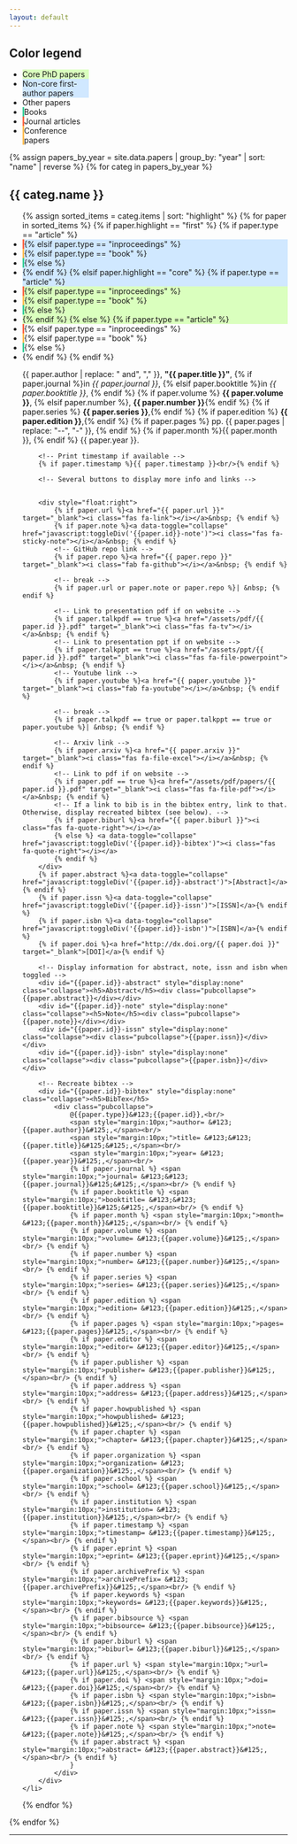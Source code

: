 ```yaml
---
layout: default
---
```


<h2>Color legend</h2>

<div class="pubs"><ul>
<li style="background-color:#daffbe;width:25%"> Core PhD papers </li>
<li style="background-color:#d0e8ff;width:25%"> Non-core first-author papers </li>
<li style="width:25%"> Other papers </li>
<li style="border-left: 3px solid #3BD19C; width:25%"> Books </li>
<li style="border-left: 3px solid #ff6a49; width:25%"> Journal articles </li>
<li style="border-left: 3px solid #ffbe55; width:25%"> Conference papers </li>
</ul></div>

<!-- Group papers by year, display in reverse order (most recent first) -->
{% assign papers_by_year = site.data.papers | group_by: "year" | sort: "name" | reverse %}
{% for categ in papers_by_year %}
  <h2 id="{{ categ.name }}">{{ categ.name }}</h2> <!-- Display current year -->
  <div class="pubs"><ul>
  <!-- Display each paper, ordered by highlight type: core, first, none. Color code based on core/first, also on paper type: article/proceedings -->
  {% assign sorted_items = categ.items | sort: "highlight" %}
  {% for paper in sorted_items %}
	{% if paper.highlight == "first" %}
		{% if paper.type == "article" %}
			<li style="background-color:#d0e8ff; border-left: 3px solid #ff6a49">
		{% elsif paper.type == "inproceedings" %}
			<li style="background-color:#d0e8ff; border-left: 3px solid #ffbe55">
		{% elsif paper.type == "book" %}
			<li style="background-color:#d0e8ff; border-left: 3px solid #3BD19C">
		{% else %}
			<li style="background-color:#d0e8ff">
		{% endif %}
	{% elsif paper.highlight == "core" %}
		{% if paper.type == "article" %}
			<li style="background-color:#daffbe; border-left: 3px solid #ff6a49">
		{% elsif paper.type == "inproceedings" %}
			<li style="background-color:#daffbe; border-left: 3px solid #ffbe55">
		{% elsif paper.type == "book" %}
			<li style="background-color:#daffbe; border-left: 3px solid #3BD19C">
		{% else %}
			<li style="background-color:#daffbe">
		{% endif %}
	{% else %}
		{% if paper.type == "article" %}
			<li style="border-left: 3px solid #ff6a49">
		{% elsif paper.type == "inproceedings" %}
			<li style="border-left: 3px solid #ffbe55">
		{% elsif paper.type == "book" %}
			<li style="border-left: 3px solid #3BD19C">
		{% else %}
			<li>
		{% endif %}
	{% endif %}
		<!-- Display citation, IEEE style -->
		<p>
			{{ paper.author | replace: " and", "," }},
			<b>"{{ paper.title }}"</b>, 
			{% if paper.journal %}in  <em>{{ paper.journal }}</em>, {% elsif paper.booktitle %}in <em>{{ paper.booktitle }}</em>, {% endif %}
			{% if paper.volume %} <strong>{{ paper.volume }}</strong>, {% elsif paper.number %}, <strong>{{ paper.number }}</strong>{% endif %}
			{% if paper.series %} <strong>{{ paper.series }}</strong>,{% endif %}
			{% if paper.edition %} <strong>{{ paper.edition }}</strong>,{% endif %}
			{% if paper.pages %} pp. {{ paper.pages | replace: "--", "-" }}, {% endif %}
			{% if paper.month %}{{ paper.month }}, {% endif %} {{ paper.year }}.
		</p>
		
		<!-- Print timestamp if available -->
		{% if paper.timestamp %}{{ paper.timestamp }}<br/>{% endif %}

		<!-- Several buttons to display more info and links -->
		
		
		<div style="float:right">
			{% if paper.url %}<a href="{{ paper.url }}" target="_blank"><i class="fas fa-link"></i></a>&nbsp; {% endif %}
			{% if paper.note %}<a data-toggle="collapse" href="javascript:toggleDiv('{{paper.id}}-note')"><i class="fas fa-sticky-note"></i></a>&nbsp; {% endif %}
			<!-- GitHub repo link -->
			{% if paper.repo %}<a href="{{ paper.repo }}" target="_blank"><i class="fab fa-github"></i></a>&nbsp; {% endif %}
			
			<!-- break -->
			{% if paper.url or paper.note or paper.repo %}| &nbsp; {% endif %}
			
			<!-- Link to presentation pdf if on website -->
			{% if paper.talkpdf == true %}<a href="/assets/pdf/{{ paper.id }}.pdf" target="_blank"><i class="fas fa-tv"></i></a>&nbsp; {% endif %}
			<!-- Link to presentation ppt if on website -->
			{% if paper.talkppt == true %}<a href="/assets/ppt/{{ paper.id }}.pdf" target="_blank"><i class="fas fa-file-powerpoint"></i></a>&nbsp; {% endif %}
			<!-- Youtube link -->
			{% if paper.youtube %}<a href="{{ paper.youtube }}" target="_blank"><i class="fab fa-youtube"></i></a>&nbsp; {% endif %}
			
			<!-- break -->
			{% if paper.talkpdf == true or paper.talkppt == true or paper.youtube %}| &nbsp; {% endif %}
			
			<!-- Arxiv link -->
			{% if paper.arxiv %}<a href="{{ paper.arxiv }}" target="_blank"><i class="fas fa-file-excel"></i></a>&nbsp; {% endif %}
			<!-- Link to pdf if on website -->
			{% if paper.pdf == true %}<a href="/assets/pdf/papers/{{ paper.id }}.pdf" target="_blank"><i class="fas fa-file-pdf"></i></a>&nbsp; {% endif %}
			<!-- If a link to bib is in the bibtex entry, link to that. Otherwise, display recreated bibtex (see below). -->
			{% if paper.biburl %}<a href="{{ paper.biburl }}"><i class="fas fa-quote-right"></i></a> 
			{% else %} <a data-toggle="collapse" href="javascript:toggleDiv('{{paper.id}}-bibtex')"><i class="fas fa-quote-right"></i></a> 
			{% endif %}
		</div> 
		{% if paper.abstract %}<a data-toggle="collapse" href="javascript:toggleDiv('{{paper.id}}-abstract')">[Abstract]</a>{% endif %}
		{% if paper.issn %}<a data-toggle="collapse" href="javascript:toggleDiv('{{paper.id}}-issn')">[ISSN]</a>{% endif %}
		{% if paper.isbn %}<a data-toggle="collapse" href="javascript:toggleDiv('{{paper.id}}-isbn')">[ISBN]</a>{% endif %}
		{% if paper.doi %}<a href="http://dx.doi.org/{{ paper.doi }}" target="_blank">[DOI]</a>{% endif %}
		
		<!-- Display information for abstract, note, issn and isbn when toggled -->
		<div id="{{paper.id}}-abstract" style="display:none" class="collapse"><h5>Abstract</h5><div class="pubcollapse">{{paper.abstract}}</div></div>
		<div id="{{paper.id}}-note" style="display:none" class="collapse"><h5>Note</h5><div class="pubcollapse">{{paper.note}}</div></div>
		<div id="{{paper.id}}-issn" style="display:none" class="collapse"><div class="pubcollapse">{{paper.issn}}</div></div>
		<div id="{{paper.id}}-isbn" style="display:none" class="collapse"><div class="pubcollapse">{{paper.isbn}}</div></div>
		
		<!-- Recreate bibtex -->
		<div id="{{paper.id}}-bibtex" style="display:none" class="collapse"><h5>BibTex</h5>
			<div class="pubcollapse">
				@{{paper.type}}&#123;{{paper.id}},<br/>
				<span style="margin:10px;">author= &#123;{{paper.author}}&#125;,</span><br/>
				<span style="margin:10px;">title= &#123;&#123;{{paper.title}}&#125;&#125;,</span><br/>
				<span style="margin:10px;">year= &#123;{{paper.year}}&#125;,</span><br/>
				{% if paper.journal %} <span style="margin:10px;">journal= &#123;&#123;{{paper.journal}}&#125;&#125;,</span><br/> {% endif %}
				{% if paper.booktitle %} <span style="margin:10px;">booktitle= &#123;&#123;{{paper.booktitle}}&#125;&#125;,</span><br/> {% endif %}
				{% if paper.month %} <span style="margin:10px;">month= &#123;{{paper.month}}&#125;,</span><br/> {% endif %}
				{% if paper.volume %} <span style="margin:10px;">volume= &#123;{{paper.volume}}&#125;,</span><br/> {% endif %}
				{% if paper.number %} <span style="margin:10px;">number= &#123;{{paper.number}}&#125;,</span><br/> {% endif %}
				{% if paper.series %} <span style="margin:10px;">series= &#123;{{paper.series}}&#125;,</span><br/> {% endif %}
				{% if paper.edition %} <span style="margin:10px;">edition= &#123;{{paper.edition}}&#125;,</span><br/> {% endif %}
				{% if paper.pages %} <span style="margin:10px;">pages= &#123;{{paper.pages}}&#125;,</span><br/> {% endif %}
				{% if paper.editor %} <span style="margin:10px;">editor= &#123;{{paper.editor}}&#125;,</span><br/> {% endif %}
				{% if paper.publisher %} <span style="margin:10px;">publisher= &#123;{{paper.publisher}}&#125;,</span><br/> {% endif %}
				{% if paper.address %} <span style="margin:10px;">address= &#123;{{paper.address}}&#125;,</span><br/> {% endif %}
				{% if paper.howpublished %} <span style="margin:10px;">howpublished= &#123;{{paper.howpublished}}&#125;,</span><br/> {% endif %}
				{% if paper.chapter %} <span style="margin:10px;">chapter= &#123;{{paper.chapter}}&#125;,</span><br/> {% endif %}
				{% if paper.organization %} <span style="margin:10px;">organization= &#123;{{paper.organization}}&#125;,</span><br/> {% endif %}
				{% if paper.school %} <span style="margin:10px;">school= &#123;{{paper.school}}&#125;,</span><br/> {% endif %}
				{% if paper.institution %} <span style="margin:10px;">institution= &#123;{{paper.institution}}&#125;,</span><br/> {% endif %}
				{% if paper.timestamp %} <span style="margin:10px;">timestamp= &#123;{{paper.timestamp}}&#125;,</span><br/> {% endif %}
				{% if paper.eprint %} <span style="margin:10px;">eprint= &#123;{{paper.eprint}}&#125;,</span><br/> {% endif %}
				{% if paper.archivePrefix %} <span style="margin:10px;">archivePrefix= &#123;{{paper.archivePrefix}}&#125;,</span><br/> {% endif %}
				{% if paper.keywords %} <span style="margin:10px;">keywords= &#123;{{paper.keywords}}&#125;,</span><br/> {% endif %}
				{% if paper.bibsource %} <span style="margin:10px;">bibsource= &#123;{{paper.bibsource}}&#125;,</span><br/> {% endif %}
				{% if paper.biburl %} <span style="margin:10px;">biburl= &#123;{{paper.biburl}}&#125;,</span><br/> {% endif %}
				{% if paper.url %} <span style="margin:10px;">url= &#123;{{paper.url}}&#125;,</span><br/> {% endif %}
				{% if paper.doi %} <span style="margin:10px;">doi= &#123;{{paper.doi}}&#125;,</span><br/> {% endif %}
				{% if paper.isbn %} <span style="margin:10px;">isbn= &#123;{{paper.isbn}}&#125;,</span><br/> {% endif %}
				{% if paper.issn %} <span style="margin:10px;">issn= &#123;{{paper.issn}}&#125;,</span><br/> {% endif %}
				{% if paper.note %} <span style="margin:10px;">note= &#123;{{paper.note}}&#125;,</span><br/> {% endif %}
				{% if paper.abstract %} <span style="margin:10px;">abstract= &#123;{{paper.abstract}}&#125;,</span><br/> {% endif %}
				}
			</div>
		</div>
	</li>
  {% endfor %}
  </ul></div>
{% endfor %}

<!---
### [](#header-3)Under review
MoBoGDL
-->


<hr> 

<div class="contactfooter"><a href="mailto:r.d.gaina@qmul.ac.uk"><i class="fas fa-envelope"></i></a> <a href="https://www.researchgate.net/profile/Raluca_Gaina"><i class="fab fa-researchgate"></i></a> <a href="https://scholar.google.co.uk/citations?user=tC5klQYAAAAJ"><i class="fab fa-google"></i></a> <a href="https://www.linkedin.com/in/raluca-gaina-347518114/"><i class="fab fa-linkedin"></i></a> <a href="https://twitter.com/b_gum22"><i class="fab fa-twitter"></i></a> <a href="https://publists.qmul.ac.uk/userprofile.html?uid=41431&em=false"><i class="fas fa-archive"></i></a></div>
